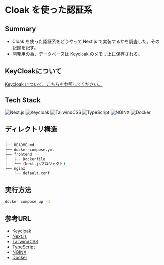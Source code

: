 # Cloak を使った認証系

## Summary

- Cloak を使った認証系をどうやって Next.js で実装するかを調査した。その記録を記す。
- 開発用の為、データベースは Keycloak のメモリ上に保存される。

## KeyCloakについて

[Keycloak について、こちらを参照してください。](./frontend/manuals/keycloak.md)

## Tech Stack

![Next.js](https://img.shields.io/badge/Next.js-000000?style=for-the-badge&logo=nextdotjs&logoColor=white)
![Keycloak](https://img.shields.io/badge/Keycloak-000000?style=for-the-badge&logo=keycloak&logoColor=white)
![TailwindCSS](https://img.shields.io/badge/TailwindCSS-000000?style=for-the-badge&logo=tailwindcss&logoColor=white)
![TypeScript](https://img.shields.io/badge/TypeScript-000000?style=for-the-badge&logo=typescript&logoColor=white)
![NGINX](https://img.shields.io/badge/NGINX-000000?style=for-the-badge&logo=nginx&logoColor=white)
![Docker](https://img.shields.io/badge/Docker-000000?style=for-the-badge&logo=docker&logoColor=white)

## ディレクトリ構造

```bash
.
├── README.md
├── docker-compose.yml
├── frontend
│   ├── Dockerfile
│   └── (Next.jsプロジェクト)
└── nginx
    └── default.conf
```

## 実行方法

```bash
docker compose up -d
```

## 参考URL

- [Keycloak](https://www.keycloak.org/)
- [Next.js](https://nextjs.org/)
- [TailwindCSS](https://tailwindcss.com/)
- [TypeScript](https://www.typescriptlang.org/)
- [NGINX](https://www.nginx.com/)
- [Docker](https://www.docker.com/)
